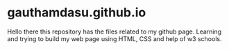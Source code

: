 # gauthamdasu.github.io
Hello there this repository has the files related to my github page.
Learning and trying to build my web page  using HTML, CSS and help of w3 schools. 
